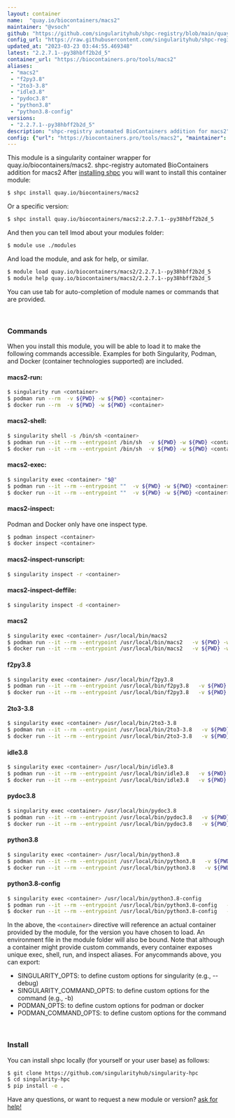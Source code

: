 ```yaml
---
layout: container
name:  "quay.io/biocontainers/macs2"
maintainer: "@vsoch"
github: "https://github.com/singularityhub/shpc-registry/blob/main/quay.io/biocontainers/macs2/container.yaml"
config_url: "https://raw.githubusercontent.com/singularityhub/shpc-registry/main/quay.io/biocontainers/macs2/container.yaml"
updated_at: "2023-03-23 03:44:55.469348"
latest: "2.2.7.1--py38hbff2b2d_5"
container_url: "https://biocontainers.pro/tools/macs2"
aliases:
 - "macs2"
 - "f2py3.8"
 - "2to3-3.8"
 - "idle3.8"
 - "pydoc3.8"
 - "python3.8"
 - "python3.8-config"
versions:
 - "2.2.7.1--py38hbff2b2d_5"
description: "shpc-registry automated BioContainers addition for macs2"
config: {"url": "https://biocontainers.pro/tools/macs2", "maintainer": "@vsoch", "description": "shpc-registry automated BioContainers addition for macs2", "latest": {"2.2.7.1--py38hbff2b2d_5": "sha256:dc79794e7724d93e9d8ccd1cc7f12f20027695a562fea2a85467c2c41e516b10"}, "tags": {"2.2.7.1--py38hbff2b2d_5": "sha256:dc79794e7724d93e9d8ccd1cc7f12f20027695a562fea2a85467c2c41e516b10"}, "docker": "quay.io/biocontainers/macs2", "aliases": {"macs2": "/usr/local/bin/macs2", "f2py3.8": "/usr/local/bin/f2py3.8", "2to3-3.8": "/usr/local/bin/2to3-3.8", "idle3.8": "/usr/local/bin/idle3.8", "pydoc3.8": "/usr/local/bin/pydoc3.8", "python3.8": "/usr/local/bin/python3.8", "python3.8-config": "/usr/local/bin/python3.8-config"}}
---
```


This module is a singularity container wrapper for quay.io/biocontainers/macs2.
shpc-registry automated BioContainers addition for macs2
After [installing shpc](#install) you will want to install this container module:


```bash
$ shpc install quay.io/biocontainers/macs2
```

Or a specific version:

```bash
$ shpc install quay.io/biocontainers/macs2:2.2.7.1--py38hbff2b2d_5
```

And then you can tell lmod about your modules folder:

```bash
$ module use ./modules
```

And load the module, and ask for help, or similar.

```bash
$ module load quay.io/biocontainers/macs2/2.2.7.1--py38hbff2b2d_5
$ module help quay.io/biocontainers/macs2/2.2.7.1--py38hbff2b2d_5
```

You can use tab for auto-completion of module names or commands that are provided.

<br>

### Commands

When you install this module, you will be able to load it to make the following commands accessible.
Examples for both Singularity, Podman, and Docker (container technologies supported) are included.

#### macs2-run:

```bash
$ singularity run <container>
$ podman run --rm  -v ${PWD} -w ${PWD} <container>
$ docker run --rm  -v ${PWD} -w ${PWD} <container>
```

#### macs2-shell:

```bash
$ singularity shell -s /bin/sh <container>
$ podman run --it --rm --entrypoint /bin/sh  -v ${PWD} -w ${PWD} <container>
$ docker run --it --rm --entrypoint /bin/sh  -v ${PWD} -w ${PWD} <container>
```

#### macs2-exec:

```bash
$ singularity exec <container> "$@"
$ podman run --it --rm --entrypoint ""  -v ${PWD} -w ${PWD} <container> "$@"
$ docker run --it --rm --entrypoint ""  -v ${PWD} -w ${PWD} <container> "$@"
```

#### macs2-inspect:

Podman and Docker only have one inspect type.

```bash
$ podman inspect <container>
$ docker inspect <container>
```

#### macs2-inspect-runscript:

```bash
$ singularity inspect -r <container>
```

#### macs2-inspect-deffile:

```bash
$ singularity inspect -d <container>
```


#### macs2

```bash
$ singularity exec <container> /usr/local/bin/macs2
$ podman run --it --rm --entrypoint /usr/local/bin/macs2   -v ${PWD} -w ${PWD} <container> -c " $@"
$ docker run --it --rm --entrypoint /usr/local/bin/macs2   -v ${PWD} -w ${PWD} <container> -c " $@"
```


#### f2py3.8

```bash
$ singularity exec <container> /usr/local/bin/f2py3.8
$ podman run --it --rm --entrypoint /usr/local/bin/f2py3.8   -v ${PWD} -w ${PWD} <container> -c " $@"
$ docker run --it --rm --entrypoint /usr/local/bin/f2py3.8   -v ${PWD} -w ${PWD} <container> -c " $@"
```


#### 2to3-3.8

```bash
$ singularity exec <container> /usr/local/bin/2to3-3.8
$ podman run --it --rm --entrypoint /usr/local/bin/2to3-3.8   -v ${PWD} -w ${PWD} <container> -c " $@"
$ docker run --it --rm --entrypoint /usr/local/bin/2to3-3.8   -v ${PWD} -w ${PWD} <container> -c " $@"
```


#### idle3.8

```bash
$ singularity exec <container> /usr/local/bin/idle3.8
$ podman run --it --rm --entrypoint /usr/local/bin/idle3.8   -v ${PWD} -w ${PWD} <container> -c " $@"
$ docker run --it --rm --entrypoint /usr/local/bin/idle3.8   -v ${PWD} -w ${PWD} <container> -c " $@"
```


#### pydoc3.8

```bash
$ singularity exec <container> /usr/local/bin/pydoc3.8
$ podman run --it --rm --entrypoint /usr/local/bin/pydoc3.8   -v ${PWD} -w ${PWD} <container> -c " $@"
$ docker run --it --rm --entrypoint /usr/local/bin/pydoc3.8   -v ${PWD} -w ${PWD} <container> -c " $@"
```


#### python3.8

```bash
$ singularity exec <container> /usr/local/bin/python3.8
$ podman run --it --rm --entrypoint /usr/local/bin/python3.8   -v ${PWD} -w ${PWD} <container> -c " $@"
$ docker run --it --rm --entrypoint /usr/local/bin/python3.8   -v ${PWD} -w ${PWD} <container> -c " $@"
```


#### python3.8-config

```bash
$ singularity exec <container> /usr/local/bin/python3.8-config
$ podman run --it --rm --entrypoint /usr/local/bin/python3.8-config   -v ${PWD} -w ${PWD} <container> -c " $@"
$ docker run --it --rm --entrypoint /usr/local/bin/python3.8-config   -v ${PWD} -w ${PWD} <container> -c " $@"
```



In the above, the `<container>` directive will reference an actual container provided
by the module, for the version you have chosen to load. An environment file in the
module folder will also be bound. Note that although a container
might provide custom commands, every container exposes unique exec, shell, run, and
inspect aliases. For anycommands above, you can export:

 - SINGULARITY_OPTS: to define custom options for singularity (e.g., --debug)
 - SINGULARITY_COMMAND_OPTS: to define custom options for the command (e.g., -b)
 - PODMAN_OPTS: to define custom options for podman or docker
 - PODMAN_COMMAND_OPTS: to define custom options for the command

<br>

### Install

You can install shpc locally (for yourself or your user base) as follows:

```bash
$ git clone https://github.com/singularityhub/singularity-hpc
$ cd singularity-hpc
$ pip install -e .
```

Have any questions, or want to request a new module or version? [ask for help!](https://github.com/singularityhub/singularity-hpc/issues)